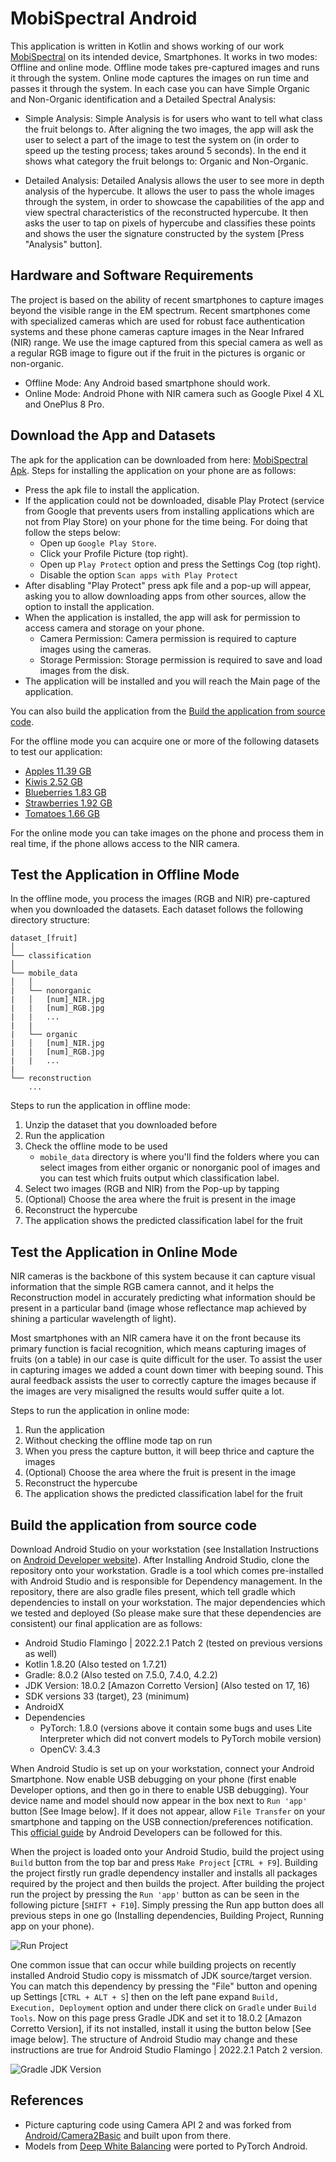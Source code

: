 # MobiSpectral Android
This application is written in Kotlin and shows working of our work [MobiSpectral](https://github.com/) on its intended device, Smartphones. It works in two modes: Offline and online mode. Offline mode takes pre-captured images and runs it through the system. Online mode captures the images on run time and passes it through the system. In each case you can have Simple Organic and Non-Organic identification and a Detailed Spectral Analysis:

- Simple Analysis: Simple Analysis is for users who want to tell what class the fruit belongs to. After aligning the two images, the app will ask the user to select a part of the image to test the system on (in order to speed up the testing process; takes around 5 seconds). In the end it shows what category the fruit belongs to: Organic and Non-Organic.

- Detailed Analysis: Detailed Analysis allows the user to see more in depth analysis of the hypercube. It allows the user to pass the whole images through the system, in order to showcase the capabilities of the app and view spectral characteristics of the reconstructed hypercube. It then asks the user to tap on pixels of hypercube and classifies these points and shows the user the signature constructed by the system [Press "Analysis" button].

## Hardware and Software Requirements
The project is based on the ability of recent smartphones to capture images beyond the visible range in the EM spectrum. Recent smartphones come with specialized cameras which are used for robust face authentication systems and these phone cameras capture images in the Near Infrared  (NIR) range. We use the image captured from this special camera as well as a regular RGB image to figure out if the fruit in the pictures is organic or non-organic.

- Offline Mode: Any Android based smartphone should work. 
- Online Mode: Android Phone with NIR camera such as Google Pixel 4 XL and OnePlus 8 Pro.

## Download the App and Datasets
The apk for the application can be downloaded from here: [MobiSpectral Apk](https://drive.google.com/file/d/1DCFMAWoVWyIFdcoK0PsYXiMffz7L4d-G/view?usp=sharing "MobiSpectral Android Application"). Steps for installing the application on your phone are as follows:

- Press the apk file to install the application.
- If the application could not be downloaded, disable Play Protect (service from Google that prevents users from installing applications which are not from Play Store) on your phone for the time being. For doing that follow the steps below:
	- Open up `Google Play Store`.
	- Click your Profile Picture (top right).
	- Open up `Play Protect` option and press the Settings Cog (top right).
	- Disable the option `Scan apps with Play Protect`
- After disabling "Play Protect" press apk file and a pop-up will appear, asking you to allow downloading apps from other sources, allow the option to install the application.
- When the application is installed, the app will ask for permission to access camera and storage on your phone.
	- Camera Permission: Camera permission is required to capture images using the cameras.
	- Storage Permission: Storage permission is required to save and load images from the disk.
- The application will be installed and you will reach the Main page of the application.

You can also build the application from the [Build the application from source code](#build_the_application_from_source_code).

For the offline mode you can acquire one or more of the following datasets to test our application:
- [Apples 11.39 GB](https://drive.google.com/file/d/1WtogFi1ahG5ejzpcp0GcUs64MEuQDJjT/view?usp=drive_link "Apples Test Dataset")
- [Kiwis 2.52 GB](https://drive.google.com/file/d/16B9Jnwgo9Xev4db3ROqvL8_64vAr3l-H/view?usp=drive_link "Kiwis Test Dataset")
- [Blueberries 1.83 GB](https://drive.google.com/file/d/1jYHs0Q9rnsx58IaHoR0wSvS4Ep0l7IUO/view?usp=drive_link "Blueberries Test Dataset")
- [Strawberries 1.92 GB](https://drive.google.com/file/d/1taaiWVIwjy8PtiuxdxNvr2CTWkuhv_Q4/view?usp=drive_link "Strawberries Test Dataset")
- [Tomatoes 1.66 GB](https://drive.google.com/file/d/1WbQpNG6GFtvjijb9g27n8QE_yDip8tGH/view?usp=drive_link "Tomatoes Test Dataset")

For the online mode you can take images on the phone and process them in real time, if the phone allows access to the NIR camera.

## Test the Application in Offline Mode
In the offline mode, you process the images (RGB and NIR) pre-captured when you downloaded the datasets. Each dataset follows the following directory structure:
```
dataset_[fruit]
│
└── classification
│
└── mobile_data
│	│
|	└── nonorganic
|	│	[num]_NIR.jpg
|	|	[num]_RGB.jpg
|	|	...
|	|
|	└── organic
|	│	[num]_NIR.jpg
|	|	[num]_RGB.jpg
|	|	...
|
└── reconstruction
	...
```

Steps to run the application in offline mode:
1. Unzip the dataset that you downloaded before
2. Run the application
3. Check the offline mode to be used
	- `mobile_data` directory is where you'll find the folders where you can select images from either organic or nonorganic pool of images and you can test which fruits output which classification label.
4. Select two images (RGB and NIR) from the Pop-up by tapping
5. (Optional) Choose the area where the fruit is present in the image
6. Reconstruct the hypercube
7. The application shows the predicted classification label for the fruit

<!-- ![Screenshots in a table]() -->

## Test the Application in Online Mode
NIR cameras is the backbone of this system because it can capture visual information that the simple RGB camera cannot, and it helps the Reconstruction model in accurately predicting what information should be present in a particular band (image whose reflectance map achieved by shining a particular wavelength of light).

Most smartphones with an NIR camera have it on the front because its primary function is facial recognition, which means capturing images of fruits (on a table) in our case is quite difficult for the user. To assist the user in capturing images we added a count down timer with beeping sound. This aural feedback assists the user to correctly capture the images because if the images are very misaligned the results would suffer quite a lot.

Steps to run the application in online mode:
1. Run the application
2. Without checking the offline mode tap on run
3. When you press the capture button, it will beep thrice and capture the images
4. (Optional) Choose the area where the fruit is present in the image
6. Reconstruct the hypercube
7. The application shows the predicted classification label for the fruit

<!-- ![Screenshots in a table]() -->

<!-- ## Pipeline

1. Image Capturing: RGB followed by NIR.
3. Image Alignment: Aligning the two images captured.
4. Deep White Balancing: Android ported models from [[Deep White Balance](https://github.com/mahmoudnafifi/Deep_White_Balance), [Models](https://github.com/mahmoudnafifi/Deep_White_Balance/tree/master/PyTorch/models)].
5. Patch Selection: Selecting the part of image we want to use.
6. Hyperspectral Reconstruction: RGB+NIR -> Hypercube.
7. Classification: based on 1-D signatures selection. -->


## Build the application from source code
Download Android Studio on your workstation (see Installation Instructions on [Android Developer website](https://developer.android.com/studio)). After Installing Android Studio, clone the repository onto your workstation. Gradle is a tool which comes pre-installed with Android Studio and is responsible for Dependency management. In the repository, there are also gradle files present, which tell gradle which dependencies to install on your workstation. The major dependencies which we tested and deployed (So please make sure that these dependencies are consistent) our final application are as follows:

- Android Studio Flamingo | 2022.2.1 Patch 2 (tested on previous versions as well)
- Kotlin 1.8.20 (Also tested on 1.7.21)
- Gradle: 8.0.2 (Also tested on 7.5.0, 7.4.0, 4.2.2)
- JDK Version: 18.0.2 [Amazon Corretto Version] (Also tested on 17, 16)
- SDK versions 33 (target), 23 (minimum)
- AndroidX
- Dependencies
	- PyTorch: 1.8.0 (versions above it contain some bugs and uses Lite Interpreter which did not convert models to PyTorch mobile version)
	- OpenCV: 3.4.3

When Android Studio is set up on your workstation, connect your Android Smartphone. Now enable USB debugging on your phone (first enable Developer options, and then go in there to enable USB debugging). Your device name and model should now appear in the box next to `Run 'app'` button [See Image below]. If it does not appear, allow `File Transfer` on your smartphone and tapping on the USB connection/preferences notification. This [official guide](https://developer.android.com/studio/run/device "Guide to connect your phone to your PC") by Android Developers can be followed for this.

When the project is loaded onto your Android Studio, build the project using `Build` button from the top bar and press `Make Project` [`CTRL + F9`]. Building the project firstly run gradle dependency installer and installs all packages required by the project and then builds the project. After building the project run the project by pressing the `Run 'app'` button as can be seen in the following picture [`SHIFT + F10`]. Simply pressing the Run app button does all previous steps in one go (Installing dependencies, Building Project, Running app on your phone).

![Run Project](images/RunApp.png)

One common issue that can occur while building projects on recently installed Android Studio copy is missmatch of JDK source/target version. You can match this dependency by pressing the "File" button and opening up Settings [`CTRL + ALT + S`] then on the left pane expand `Build, Execution, Deployment` option and under there click on `Gradle` under `Build Tools`. Now on this page press Gradle JDK and set it to 18.0.2 [Amazon Corretto Version], if its not installed, install it using the button below [See image below]. The structure of Android Studio may change and these instructions are true for Android Studio Flamingo | 2022.2.1 Patch 2 version.

![Gradle JDK Version](images/JDKVersion.png)

## References
- Picture capturing code using Camera API 2 and was forked from [Android/Camera2Basic](https://github.com/android/camera-samples/tree/main/Camera2Basic) and built upon from there.
- Models from [Deep White Balancing](https://github.com/mahmoudnafifi/Deep_White_Balance) were ported to PyTorch Android.